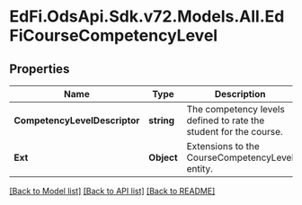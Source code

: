 # EdFi.OdsApi.Sdk.v72.Models.All.EdFiCourseCompetencyLevel

## Properties

Name | Type | Description | Notes
------------ | ------------- | ------------- | -------------
**CompetencyLevelDescriptor** | **string** | The competency levels defined to rate the student for the course. | 
**Ext** | **Object** | Extensions to the CourseCompetencyLevel entity. | [optional] 

[[Back to Model list]](../../README.md#documentation-for-models) [[Back to API list]](../../README.md#documentation-for-api-endpoints) [[Back to README]](../../README.md)

